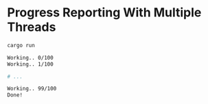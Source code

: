 # Progress Reporting With Multiple Threads

```bash
cargo run
```

```bash
Working.. 0/100
Working.. 1/100

# ...

Working.. 99/100
Done!
```

